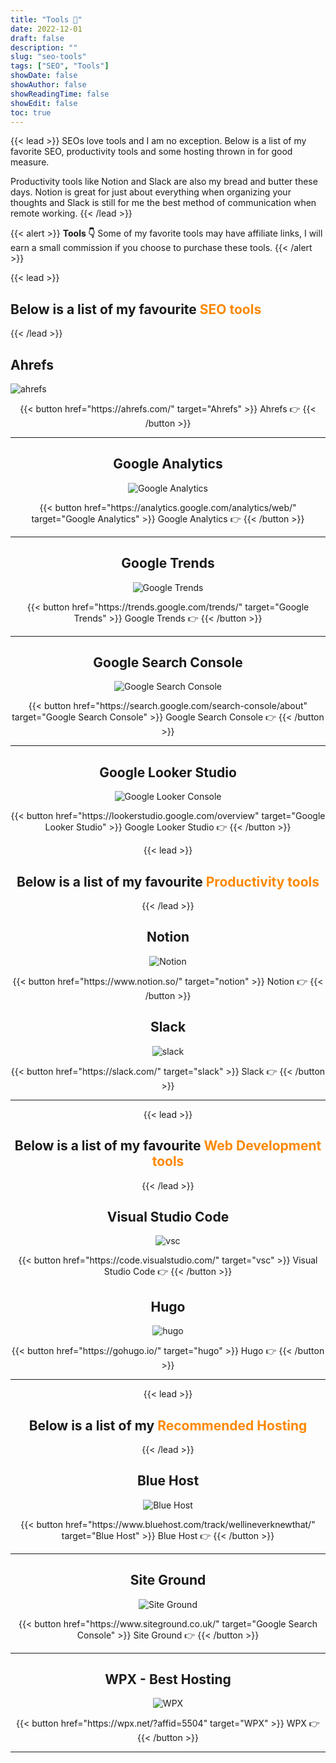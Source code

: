 ```yaml
---
title: "Tools 🧰"
date: 2022-12-01
draft: false
description: ""
slug: "seo-tools"
tags: ["SEO", "Tools"]
showDate: false
showAuthor: false
showReadingTime: false
showEdit: false
toc: true
---
```

{{< lead >}}
SEOs love tools and I am no exception. Below is a list of my favorite SEO, productivity tools and some hosting thrown in for good measure. 

Productivity tools like Notion and Slack are also my bread and butter these days. Notion is great for just about everything when organizing your thoughts and Slack is still for me the best method of communication when remote working.
{{< /lead >}}

{{< alert >}}
**Tools 👇** Some of my favorite tools may have affiliate links, I will earn a small commission if you choose to purchase these tools.
{{< /alert >}}

{{< lead >}}
## Below is a list of my favourite <span style="color: #FD8803">SEO tools</span>
{{< /lead >}}

## Ahrefs

![ahrefs](/img/ahrefs.jpg)
<center>{{< button href="https://ahrefs.com/" target="Ahrefs" >}}
Ahrefs 👉
{{< /button >}}</right>

--- 

## Google Analytics 

![Google Analytics](/seo-tools/Google-Analytics.jpg)
<center>{{< button href="https://analytics.google.com/analytics/web/" target="Google Analytics" >}}
Google Analytics 👉
{{< /button >}}</right>

--- 

## Google Trends 
![Google Trends](/seo-tools/GoogleTrends.jpg)
<center>{{< button href="https://trends.google.com/trends/" target="Google Trends" >}}
Google Trends 👉
{{< /button >}}</right>

---

## Google Search Console
![Google Search Console](/img/google-search-console.jpg)
<center>{{< button href="https://search.google.com/search-console/about" target="Google Search Console" >}}
Google Search Console 👉
{{< /button >}}</right>

---

## Google Looker Studio
![Google Looker Console](/img/google-looker-studio.png)
<center>{{< button href="https://lookerstudio.google.com/overview" target="Google Looker Studio" >}}
Google Looker Studio 👉
{{< /button >}}</right>


{{< lead >}}
## Below is a list of my favourite <span style="color: #FD8803">Productivity tools</span>
{{< /lead >}}

## Notion
![Notion](/img/notion.png)
<center>{{< button href="https://www.notion.so/" target="notion" >}}
Notion 👉
{{< /button >}}</right>

## Slack
![slack](/img/slack.png)
<center>{{< button href="https://slack.com/" target="slack" >}}
Slack 👉
{{< /button >}}</right>

---

{{< lead >}}
## Below is a list of my favourite <span style="color: #FD8803">Web Development tools</span>
{{< /lead >}}

## Visual Studio Code
![vsc](/img/visual-studio-code.png)
<center>{{< button href="https://code.visualstudio.com/" target="vsc" >}}
Visual Studio Code 👉
{{< /button >}}</right>

## Hugo
![hugo](/img/hugo.png)
<center>{{< button href="https://gohugo.io/" target="hugo" >}}
Hugo 👉
{{< /button >}}</right>

---

{{< lead >}}
## Below is a list of my <span style="color: #FD8803">Recommended Hosting</span>
{{< /lead >}}

## Blue Host
![Blue Host](/img/bluehost.png)
<center>{{< button href="https://www.bluehost.com/track/wellineverknewthat/" target="Blue Host" >}}
Blue Host 👉
{{< /button >}}</right>

---

## Site Ground
![Site Ground](/img/siteground.png)
<center>{{< button href="https://www.siteground.co.uk/" target="Google Search Console" >}}
Site Ground 👉
{{< /button >}}</right>

---

## WPX - Best Hosting
![WPX](/img/wpx.png)
<center>{{< button href="https://wpx.net/?affid=5504" target="WPX" >}}
WPX 👉
{{< /button >}}</right>

---

